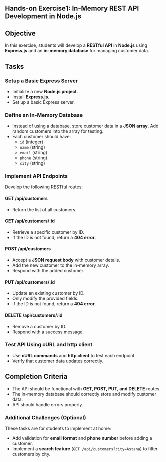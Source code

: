 ## Hands-on Exercise1: In-Memory REST API Development in Node.js

##  Objective
In this exercise, students will develop a **RESTful API** in **Node.js** using **Express.js** and an 
**in-memory database** for managing customer data.

## Tasks

### **Setup a Basic Express Server**
- Initialize a new **Node.js project**.
- Install **Express.js**.
- Set up a basic Express server.

### **Define an In-Memory Database**
- Instead of using a database, store customer data in a **JSON array**. Add random customers into the array for testing. 
- Each customer should have:
    - `id` (integer)
    - `name` (string)
    - `email` (string)
    - `phone` (string)
    - `city` (string)

### **Implement API Endpoints**
Develop the following RESTful routes:

#### **GET /api/customers**
- Return the list of all customers.

#### **GET /api/customers/:id**
- Retrieve a specific customer by ID.
- If the ID is not found, return a **404 error**.

#### **POST /api/customers**
- Accept a **JSON request body** with customer details.
- Add the new customer to the in-memory array.
- Respond with the added customer.

#### **PUT /api/customers/:id**
- Update an existing customer by ID.
- Only modify the provided fields.
- If the ID is not found, return a **404 error**.

#### **DELETE /api/customers/:id**
- Remove a customer by ID.
- Respond with a success message.

### **Test API Using cURL and  http client**
- Use **cURL commands** and **http client** to test each endpoint.
- Verify that customer data updates correctly.

## **Completion Criteria**
- The API should be functional with **GET, POST, PUT, and DELETE** routes.
- The in-memory database should correctly store and modify customer data.
- API should handle errors properly.


### **Additional Challenges (Optional)**
These tasks are for students to implement at home:

- Add validation for **email format** and **phone number** before adding a customer.
- Implement a **search feature** (`GET /api/customers?city=Astana`) to filter customers by city.